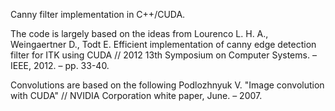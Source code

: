 Canny filter implementation in C++/CUDA.

The code is largely based on the ideas from
Lourenco L. H. A., Weingaertner D., Todt E. Efficient implementation of canny edge detection filter for ITK using CUDA // 2012 13th Symposium on Computer Systems. – IEEE, 2012. – pp. 33-40.

Convolutions are based on the following
Podlozhnyuk V. "Image convolution with CUDA" // NVIDIA Corporation white paper, June. – 2007.